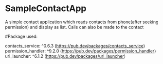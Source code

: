 # SampleContactApp
A simple contact application which reads contacts from phone(after seeking permission) and display as list. Calls can also be made to the contact


#Package used:

  contacts_service: ^0.6.3 (https://pub.dev/packages/contacts_service)
  permission_handler: ^9.2.0 (https://pub.dev/packages/permission_handler)
  url_launcher: ^6.1.2 (https://pub.dev/packages/url_launcher)

